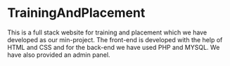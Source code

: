 # TrainingAndPlacement
This is a full stack website for training and placement which we have developed as our min-project. The front-end is developed with the help of HTML and CSS and for the back-end we have used PHP and MYSQL. We have also provided an admin panel.
